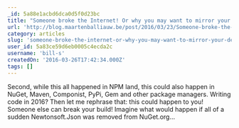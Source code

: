 ```yaml
---
_id: 5a88e1acbd6dca0d5f0d23bc
title: "Someone broke the Internet! Or why you may want to mirror your dependencies…"
url: 'http://blog.maartenballiauw.be/post/2016/03/23/Someone-broke-the-Internet!-Or-why-you-may-want-to-mirror-your-dependencies%E2%80%A6.aspx'
category: articles
slug: 'someone-broke-the-internet-or-why-you-may-want-to-mirror-your-dependencies'
user_id: 5a83ce59d6eb0005c4ecda2c
username: 'bill-s'
createdOn: '2016-03-26T17:42:34.000Z'
tags: []
---
```


Second, while this all happened in NPM land, this could also happen in NuGet, Maven, Componist, PyPi, Gem and other package managers. Writing code in 2016? Then let me rephrase that: this could happen to you! Someone else can break your build! Imagine what would happen if all of a sudden Newtonsoft.Json was removed from NuGet.org…
